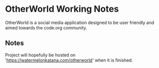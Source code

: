 # OtherWorld Working Notes

OtherWorld is a social media application designed to be user friendly and aimed towards the code.org community.

## Notes

<!-- Notes will go here when we have them. -->

Project will hopefully be hosted on 'https://watermelonkatana.com/otherworld' when it is finished.
